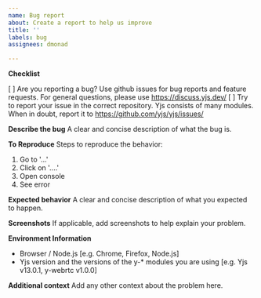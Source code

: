 ```yaml
---
name: Bug report
about: Create a report to help us improve
title: ''
labels: bug
assignees: dmonad

---
```


**Checklist**

[ ] Are you reporting a bug? Use github issues for bug reports and feature requests. For general questions, please use https://discuss.yjs.dev/
[ ] Try to report your issue in the correct repository. Yjs consists of many modules. When in doubt, report it to https://github.com/yjs/yjs/issues/

**Describe the bug**
A clear and concise description of what the bug is.

**To Reproduce**
Steps to reproduce the behavior:
1. Go to '...'
2. Click on '....'
3. Open console
4. See error

**Expected behavior**
A clear and concise description of what you expected to happen.

**Screenshots**
If applicable, add screenshots to help explain your problem.

**Environment Information**
 - Browser / Node.js [e.g. Chrome, Firefox, Node.js]
 - Yjs version and the versions of the y-* modules you are using [e.g. Yjs v13.0.1, y-webrtc v1.0.0]

**Additional context**
Add any other context about the problem here.
